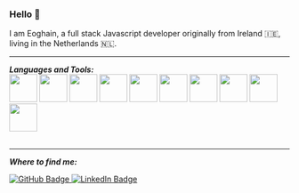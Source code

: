 ### Hello 👋

I am Eoghain, a full stack Javascript developer originally from Ireland 🇮🇪, living in the Netherlands 🇳🇱.

<hr/>
<b><i>Languages and Tools:</i></b>
<br/>

<div id="code">
    <img height=50 src="https://cdn.jsdelivr.net/gh/devicons/devicon/icons/javascript/javascript-original.svg"/>
    <img height=50 src="https://cdn.jsdelivr.net/gh/devicons/devicon/icons/typescript/typescript-original.svg"/>
    <img height=50 src="https://cdn.jsdelivr.net/gh/devicons/devicon/icons/nodejs/nodejs-original.svg" />
    <img height=50 src="https://cdn.jsdelivr.net/gh/devicons/devicon/icons/react/react-original.svg" />
    <img height=50 src="https://cdn.jsdelivr.net/gh/devicons/devicon/icons/express/express-original.svg" />
    <img height=50 src="https://cdn.jsdelivr.net/gh/devicons/devicon/icons/html5/html5-original.svg" />
    <img height=50 src="https://cdn.jsdelivr.net/gh/devicons/devicon/icons/css3/css3-original.svg" />
    <img height=50 src="https://cdn.jsdelivr.net/gh/devicons/devicon/icons/mongodb/mongodb-original.svg" />
    <img height=50 src="https://cdn.jsdelivr.net/gh/devicons/devicon/icons/postgresql/postgresql-original.svg"/>
    <img height=50 src="https://cdn.jsdelivr.net/gh/devicons/devicon/icons/git/git-plain.svg"/>
</div>

<br/>
<hr/>

<b><i>Where to find me:</i></b>
<div id="badges">
  <a href="https://github.com/EoghainOB">
    <img src="https://img.shields.io/badge/gitHub-blue?style=for-the-badge&logo=gitHub&logoColor=white" alt="GitHub Badge"/>
  </a>
  <a href="https://www.linkedin.com/in/eoghain-o-briain/">
    <img src="https://img.shields.io/badge/LinkedIn-blue?style=for-the-badge&logo=linkedin&logoColor=white" alt="LinkedIn Badge"/>
  </a>
</div>
